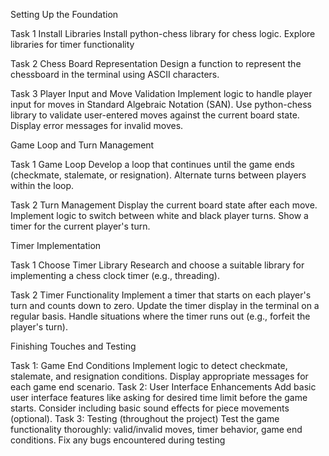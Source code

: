 Setting Up the Foundation

Task 1
Install Libraries 
    Install python-chess library for chess logic.
    Explore libraries for timer functionality

Task 2 
Chess Board Representation 
    Design a function to represent the chessboard in the terminal using ASCII characters.

Task 3 
    Player Input and Move Validation 
    Implement logic to handle player input for moves in Standard Algebraic Notation (SAN).
    Use python-chess library to validate user-entered moves against the current board state.
    Display error messages for invalid moves.

Game Loop and Turn Management 

Task 1 
Game Loop 
    Develop a loop that continues until the game ends (checkmate, stalemate, or resignation).
    Alternate turns between players within the loop.

Task 2
Turn Management 
    Display the current board state after each move.
    Implement logic to switch between white and black player turns.
    Show a timer for the current player's turn.

Timer Implementation 

Task 1
    Choose Timer Library 
    Research and choose a suitable library for implementing a chess clock timer (e.g., threading).

Task 2
Timer Functionality 
    Implement a timer that starts on each player's turn and counts down to zero.
    Update the timer display in the terminal on a regular basis.
    Handle situations where the timer runs out (e.g., forfeit the player's turn).

Finishing Touches and Testing 

Task 1: Game End Conditions 
    Implement logic to detect checkmate, stalemate, and resignation conditions.
    Display appropriate messages for each game end scenario.
Task 2: User Interface Enhancements 
    Add basic user interface features like asking for desired time limit before the game starts.
    Consider including basic sound effects for piece movements (optional).
Task 3: Testing (throughout the project)
    Test the game functionality thoroughly: valid/invalid moves, timer behavior, game end conditions.
    Fix any bugs encountered during testing

